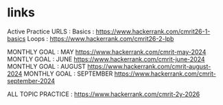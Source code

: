 # links
Active Practice URLS : 
Basics : https://www.hackerrank.com/cmrit26-1-basics
Loops : https://www.hackerrank.com/cmrit26-2-lpb

MONTHLY GOAL : MAY
https://www.hackerrank.com/cmrit-may-2024
MONTLY GOAL : JUNE
https://www.hackerrank.com/cmrit-june-2024
MONTHLY GOAL : AUGUST
https://www.hackerrank.com/cmrit-august-2024
MONTHLY GOAL : SEPTEMBER
https://www.hackerrank.com/cmrit-september-2024

ALL TOPIC PRACTICE : 
https://www.hackerrank.com/cmrit-2y-2026
